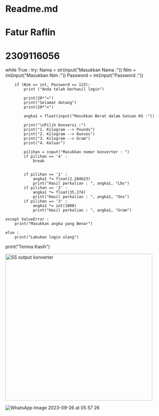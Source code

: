 # Readme.md
# Fatur Raflin
# 2309116056
while True :
    try:
        Nama = str(input("Masukkan Nama :"))
        Nim =  int(input("Masukkan Nim :"))
        Password = int(input("Password :"))

        if (Nim == int, Password == 123):
            print ("Anda telah berhasil login")

            print(20*"=")
            print("Selamat datang")
            print(20*"=")
            
            angka1 = float(input("Masukkan Berat dalam Satuan KG :"))
            
            print("\nPilih Konversi :")
            print("1. Kilogram --> Pounds")
            print("2. Kilogram --> Ounces")
            print("3. Kilogram --> Gram")
            print("4. Keluar")

            pilihan = input("Masukkan nomor konverter : ")
            if pilihan == '4' :
                break


            if pilihan == '1' :
                angka1 *= float(2.204623)
                print("Hasil perkalian : ", angka1, "Lbs")
            if pilihan == '2' :
                angka1 *= float(35.274)
                print("Hasil perkalian : ", angka1, "Ons")
            if pilihan == '3' :
                angka1 *= int(1000)
                print("Hasil perkalian : ", angka1, "Gram")

    except ValueError :
        print("Masukkan angka yang Benar")

    else : 
        print("Lakukan login ulang")

print("Terima Kasih")


<img width="458" alt="SS output konverter" src="https://github.com/faturraflin/Readme.md/assets/100887527/e365d9a7-05ed-4ecc-a0ad-2be6ed7f8393">


![WhatsApp Image 2023-09-26 at 05 57 26](https://github.com/faturraflin/Readme.md/assets/100887527/b521f00c-ebc9-4697-8f3f-e999222a1683)
